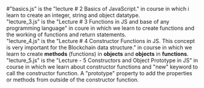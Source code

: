 #"basics.js" is the "lecture # 2 Basics of JavaScript." in course in which i learn to create an integer, 
string and object datatype.
<br>
"lecture_3.js" is the "Lecture # 3 Functions in JS and base of any programming language" in coure in 
which we learn to create functions and the working of functions and return statements.
<br>
"lecture_4.js" is the "Lecture # 4 Constructor Functions in JS. This concept is very important for the Blockchain data structure." in course in which we learn to create <b>methods</b> (functions) in <b>objects</b> and <b>objects</b> in <b>functions</b>.
<br>
"lecture_5.js" is the "Lecture - 5 Constructors and Object Prototype in JS" in course in which we learn about constructor functions and "new" keyword to call the constructor function. A "prototype" property to add the properties or methods from outside of the constructor function.